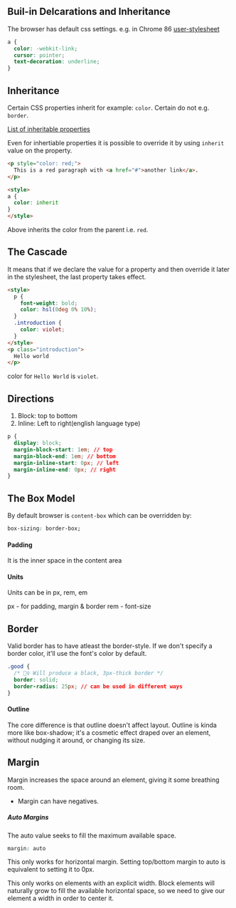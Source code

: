 ## Buil-in Delcarations and Inheritance
The browser has default css settings. e.g. in Chrome 86 [user-stylesheet](https://source.chromium.org/chromium/chromium/src/+/master:third_party/blink/renderer/core/html/resources/html.css)

```css
a {
  color: -webkit-link;
  cursor: pointer;
  text-decoration: underline;
}
```


## Inheritance

Certain CSS properties inherit for example: `color`. Certain do not e.g. `border`.

[List of inheritable properties](https://www.sitepoint.com/css-inheritance-introduction/#list-css-properties-inherit)

Even for inhertiable properties it is possible to override it by using `inherit` value on the property.

```html
<p style="color: red;">
  This is a red paragraph with <a href="#">another link</a>.
</p>

<style>
a {
  color: inherit
}
</style>
```

Above inherits the color from the parent i.e. `red`.

## The Cascade

It means that if we declare the value for a property and then override it later in the stylesheet, the last property takes effect.

```html
<style>
  p {
    font-weight: bold;
    color: hsl(0deg 0% 10%);
  }
  .introduction {
    color: violet;
  }
</style>
<p class="introduction">
  Hello world
</p>
```

color for `Hello World` is `violet`.

## Directions

1. Block: top to bottom
2. Inline: Left to right(english language type)

```css
p {
  display: block;
  margin-block-start: 1em; // top
  margin-block-end: 1em; // bottom
  margin-inline-start: 0px; // left
  margin-inline-end: 0px; // right
}
```

## The Box Model

By default browser is `content-box` which can be overridden by:

```css
box-sizing: border-box;
```

#### Padding

It is the inner space in the content area

#### Units

Units can be in px, rem, em

px - for padding, margin & border
rem - font-size

## Border

Valid border has to have atleast the border-style. If we don't specify a border color, it'll use the font's color by default.

```css
.good {
  /* 🙆‍♀️ Will produce a black, 3px-thick border */
  border: solid;
  border-radius: 25px; // can be used in different ways
}
```

#### Outline

The core difference is that outline doesn't affect layout. Outline is kinda more like box-shadow; it's a cosmetic effect draped over an element, without nudging it around, or changing its size.

## Margin

Margin increases the space around an element, giving it some breathing room.

- Margin can have negatives.

##### Auto Margins

The auto value seeks to fill the maximum available space.

```css
margin: auto
```

This only works for horizontal margin. Setting top/bottom margin to auto is equivalent to setting it to 0px.

This only works on elements with an explicit width. Block elements will naturally grow to fill the available horizontal space, so we need to give our element a width in order to center it.
